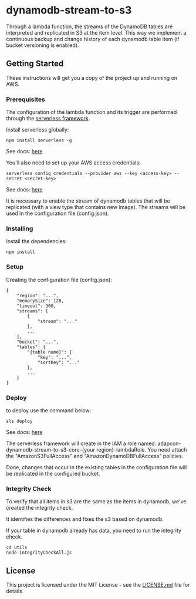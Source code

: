 # dynamodb-stream-to-s3

Through a lambda function, the streams of the DynamoDB tables are interpreted and replicated in S3 at the item level.
This way we implement a continuous backup and change history of each dynamodb table item (if bucket versioning is enabled).

## Getting Started

These instructions will get you a copy of the project up and running on AWS.

### Prerequisites

The configuration of the lambda function and its trigger are performed through the [serverless framework](https://serverless.com/).

Install serverless globally:
```
npm install serverless -g
```
See docs: [here](https://serverless.com/framework/docs/providers/aws/guide/installation/)

You'll also need to set up your AWS access credentials:
```
serverless config credentials --provider aws --key <access-key> --secret <secret-key>
```
See docs: [here](https://serverless.com/framework/docs/providers/aws/guide/credentials/)

It is necessary to enable the stream of dynamodb tables that will be replicated (with a view type that contains new image).
The streams will be used in the configuration file (config.json).

### Installing

Install the dependencies:
```
npm install
```

### Setup

Creating the configuration file (config.json):
```
{
    "region": "...",
    "memorySize": 128,
    "timeout": 300,
    "streams": [
        {
            "stream": "..."
        },
        ...
    ],
    "bucket": "...",
    "tables": {
        "{table name}": {
            "key": "...",
            "sortKey": "..."
        },
        ...
    }
}
```

### Deploy

to deploy use the command below:
```
sls deploy
```
See docs: [here](https://serverless.com/framework/docs/providers/aws/guide/deploying/)

The serverless framework will create in the IAM a role named: adapcon-dynamodb-stream-to-s3-core-{your region}-lambdaRole.
You need attach the "AmazonS3FullAccess" and "AmazonDynamoDBFullAccess" policies.

Done, changes that occur in the existing tables in the configuration file will be replicated in the configured bucket.

### Integrity Check

To verify that all items in s3 are the same as the items in dynamodb, we've created the integrity check.

It identifies the differences and fixes the s3 based on dynamodb.

If your table in dynamodb already has data, you need to run the integrity check.

```
cd utils
node integrityCheckAll.js
```

## License

This project is licensed under the MIT License - see the [LICENSE.md](LICENSE.md) file for details